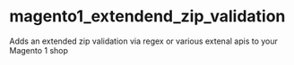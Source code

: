 # magento1_extendend_zip_validation
Adds an extended zip validation via regex or various extenal apis to your Magento 1 shop
